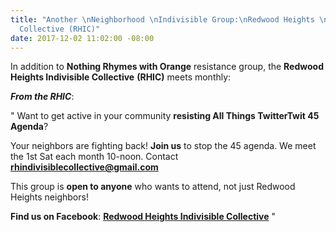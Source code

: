 ```yaml
---
title: "Another \nNeighborhood \nIndivisible Group:\nRedwood Heights \nIndivisible
  Collective (RHIC)"
date: 2017-12-02 11:02:00 -08:00
---
```


In addition to **Nothing Rhymes with Orange** resistance group, the **Redwood Heights Indivisible Collective** **(RHIC)** meets monthly:

***From the RHIC***:

"  Want to get active in your community **resisting All Things TwitterTwit 45 Agenda**?

Your neighbors are fighting back! **Join us** to stop the 45 agenda. We meet the 1st Sat each month 10-noon. Contact **rhindivisiblecollective@gmail.com**

This group is **open to anyone** who wants to attend, not just Redwood Heights neighbors!

**Find us on Facebook**: [**Redwood Heights Indivisible Collective**](https://www.facebook.com/pg/rhindivisiblec/about/?ref=page_internal) "